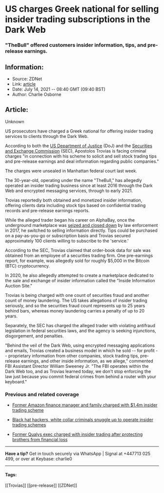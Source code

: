 # US charges Greek national for selling insider trading subscriptions in the Dark Web
### "TheBull" offered customers insider information, tips, and pre-release earnings.

## Information:
+ Source: ZDNet
+ Link: [article](https://www.zdnet.com/article/us-charges-greek-national-for-selling-insider-trading-subscriptions-in-the-dark-web/)
+ Date: July 14, 2021 -- 08:40 GMT (09:40 BST)
+ Author: Charlie Osborne


## Article:
Unknown

US prosecutors have charged a Greek national for offering insider trading services to clients through the Dark Web.


According to both the [US Department of Justice](https://www.justice.gov/usao-sdny/pr/dark-web-user-known-bull-charged-insider-trading-scheme) (DoJ) and the [Securities and Exchange Commission](https://www.sec.gov/news/press-release/2021-122) (SEC), Apostolos Trovias is facing criminal charges "in connection with his scheme to solicit and sell stock trading tips and pre-release earnings and deal information regarding public companies." 

The charges were unsealed in Manhattan federal court last week. 

The 30-year-old, operating under the name "TheBull," has allegedly operated an insider trading business since at least 2016 through the Dark Web and encrypted messaging services, through to early 2021.  

Trovias reportedly both obtained and monetized insider information, offering clients data including stock tips based on confidential trading records and pre-release earnings reports.  

While the alleged trader began his career on AlphaBay, once the underground marketplace was [seized and closed down](https://www.zdnet.com/article/u-s-department-of-justice-europol-tout-alphabay-takedown-but-keenly-aware-challenges-remain/) by law enforcement in 2017, he switched to selling information directly. Tips could be purchased on a pay-as-you-go or subscription basis and Trovias secured approximately 100 clients willing to subscribe to the 'service.'  

According to the SEC, Trovias claimed that order-book data for sale was obtained from an employee of a securities trading firm. One pre-earnings report, for example, was allegedly sold for roughly $5,000 in the Bitcoin (BTC) cryptocurrency. 






In 2020, he also allegedly attempted to create a marketplace dedicated to the sale and exchange of insider information called the "Inside Information Auction Site."  

Trovias is being charged with one count of securities fraud and another count of money laundering. The US takes allegations of insider trading seriously, and so the securities fraud count represents up to 25 years behind bars, whereas money laundering carries a penalty of up to 20 years.  

Separately, the SEC has charged the alleged trader with violating antifraud legislation in federal securities laws, and the agency is seeking injunctions, disgorgement, and penalties.  

"Behind the veil of the Dark Web, using encrypted messaging applications and emails, Trovias created a business model in which he sold -- for profit -- proprietary information from other companies, stock trading tips, pre-release earnings, and other inside information, as we allege," commented FBI Assistant Director William Sweeney Jr. "The FBI operates within the Dark Web too, and as Trovias learned today, we don't stop enforcing the law just because you commit federal crimes from behind a router with your keyboard." 

###  Previous and related coverage

* [Former Amazon finance manager and family charged with $1.4m insider trading scheme](https://www.zdnet.com/article/amazon-finance-manager-and-family-charged-with-insider-trading/)  

* [Black hat hackers, white collar criminals snuggle up to operate insider trading schemes](https://www.zdnet.com/article/black-hat-hackers-white-collar-criminals-snuggle-up-to-operate-insider-trading-schemes/)  

* [Former Qualys exec charged with insider trading after protecting brothers from financial loss](https://www.zdnet.com/article/former-qualys-executive-charged-with-insider-trading-after-protecting-brothers-from-financial-loss/)  




---

**Have a tip?** Get in touch securely via WhatsApp | Signal at +447713 025 499, or over at Keybase: charlie0



---





#### Tags:
[[Trovias]] [[pre-release]] [[ZDNet]]
